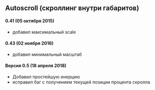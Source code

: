## Autoscroll (скроллинг внутри габаритов)
#### 0.41 (05 октября 2015)
* добавил максимальный scale

#### 0.43 (02 ноября 2016)
* добавил минимальный масштаб

#### Версия 0.5 (18 апреля 2018)

* Добавил простейшую инерцию
* исправил баг с получением текущей позиции процента скролла